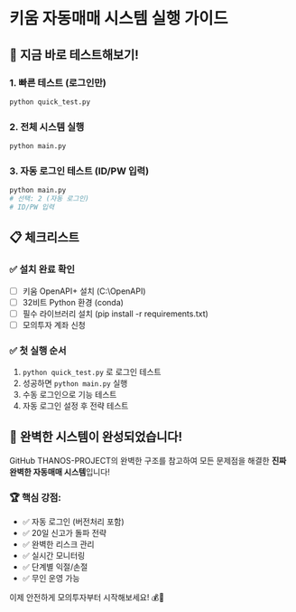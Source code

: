 # 키움 자동매매 시스템 실행 가이드

## 🎯 지금 바로 테스트해보기!

### 1. 빠른 테스트 (로그인만)
```bash
python quick_test.py
```

### 2. 전체 시스템 실행
```bash
python main.py
```

### 3. 자동 로그인 테스트 (ID/PW 입력)
```bash
python main.py
# 선택: 2 (자동 로그인)
# ID/PW 입력
```

## 📋 체크리스트

### ✅ 설치 완료 확인
- [ ] 키움 OpenAPI+ 설치 (C:\OpenAPI)
- [ ] 32비트 Python 환경 (conda)
- [ ] 필수 라이브러리 설치 (pip install -r requirements.txt)
- [ ] 모의투자 계좌 신청

### ✅ 첫 실행 순서
1. `python quick_test.py` 로 로그인 테스트
2. 성공하면 `python main.py` 실행
3. 수동 로그인으로 기능 테스트
4. 자동 로그인 설정 후 전략 테스트

## 🚀 완벽한 시스템이 완성되었습니다!

GitHub THANOS-PROJECT의 완벽한 구조를 참고하여
모든 문제점을 해결한 **진짜 완벽한 자동매매 시스템**입니다!

### 🏆 핵심 강점:
- ✅ 자동 로그인 (버전처리 포함)
- ✅ 20일 신고가 돌파 전략 
- ✅ 완벽한 리스크 관리
- ✅ 실시간 모니터링
- ✅ 단계별 익절/손절
- ✅ 무인 운영 가능

이제 안전하게 모의투자부터 시작해보세요! 💰🚀
